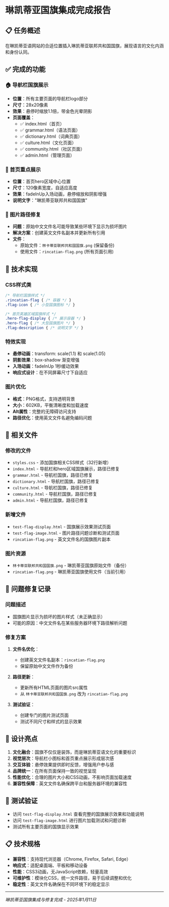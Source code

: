 # 琳凯蒂亚国旗集成完成报告

## 📋 任务概述
在琳凯蒂亚语网站的合适位置插入琳凯蒂亚联邦共和国国旗，展现语言的文化内涵和身份认同。

## ✅ 完成的功能

### 🏠 导航栏国旗展示
- **位置**：所有主要页面的导航栏logo部分
- **尺寸**：28x20像素
- **效果**：悬停时缩放1.1倍，带金色光晕阴影
- **页面覆盖**：
  - ✅ index.html（首页）
  - ✅ grammar.html（语法页面）
  - ✅ dictionary.html（词典页面）
  - ✅ culture.html（文化页面）
  - ✅ community.html（社区页面）
  - ✅ admin.html（管理页面）

### 🌟 首页重点展示
- **位置**：首页hero区域中心位置
- **尺寸**：120像素宽度，自适应高度
- **效果**：fadeInUp入场动画，悬停缩放和阴影增强
- **说明文字**："琳凯蒂亚联邦共和国国旗"

### 🔧 图片路径修复
- **问题**：原始中文文件名可能导致某些环境下显示为损坏图片
- **解决方案**：创建英文文件名副本并更新所有引用
- **文件**：
  - 原始文件：`林卡蒂亚联邦共和国国旗.png` (保留备份)
  - 使用文件：`rincatian-flag.png` (所有页面引用)

## 🎨 技术实现

### CSS样式类
```css
/* 导航栏国旗样式 */
.rincatian-flag { /* 容器 */ }
.flag-icon { /* 小型国旗图标 */ }

/* 首页英雄区域国旗样式 */
.hero-flag-display { /* 展示容器 */ }
.hero-flag { /* 大型国旗图片 */ }
.flag-description { /* 说明文字 */ }
```

### 特效实现
- **悬停动画**：transform: scale(1.1) 和 scale(1.05)
- **阴影效果**：box-shadow 渐变增强
- **入场动画**：fadeInUp 1秒缓动效果
- **响应式设计**：在不同屏幕尺寸下自适应

### 图片优化
- **格式**：PNG格式，支持透明背景
- **大小**：602KB，平衡清晰度和加载速度
- **Alt属性**：完整的无障碍访问支持
- **路径优化**：使用英文文件名避免编码问题

## 📁 相关文件

### 修改的文件
- `styles.css` - 添加国旗相关CSS样式（32行新增）
- `index.html` - 导航栏和hero区域国旗展示，路径已修复
- `grammar.html` - 导航栏国旗，路径已修复
- `dictionary.html` - 导航栏国旗，路径已修复
- `culture.html` - 导航栏国旗，路径已修复
- `community.html` - 导航栏国旗，路径已修复
- `admin.html` - 导航栏国旗，路径已修复

### 新增文件
- `test-flag-display.html` - 国旗展示效果测试页面
- `test-flag-image.html` - 图片路径问题诊断和测试页面
- `rincatian-flag.png` - 英文文件名的国旗图片副本

### 图片资源
- `林卡蒂亚联邦共和国国旗.png` - 琳凯蒂亚国旗原始文件（备份）
- `rincatian-flag.png` - 琳凯蒂亚国旗使用文件（当前引用）

## 🐛 问题修复记录

### 问题描述
- 国旗图片显示为损坏的图片样式（未正确显示）
- 可能的原因：中文文件名在某些服务器环境下路径解析问题

### 修复方案
1. **文件名优化**：
   - 创建英文文件名副本：`rincatian-flag.png`
   - 保留原始中文文件作为备份

2. **路径更新**：
   - 更新所有HTML页面的图片src属性
   - 从 `林卡蒂亚联邦共和国国旗.png` 改为 `rincatian-flag.png`

3. **测试验证**：
   - 创建专门的图片测试页面
   - 测试不同尺寸和样式的显示效果

## 🌟 设计亮点

1. **文化融合**：国旗不仅仅是装饰，而是琳凯蒂亚语文化的重要标识
2. **视觉层次**：导航栏小图标和首页重点展示形成层次感
3. **交互体验**：悬停效果提供即时反馈，增强用户参与感
4. **品牌统一**：在所有页面保持一致的视觉呈现
5. **性能优化**：合理的图片大小和CSS动画，不影响页面加载速度
6. **兼容性保障**：英文文件名确保跨平台和服务器环境的兼容性

## 🧪 测试验证

- 访问 `test-flag-display.html` 查看完整的国旗展示效果和功能说明
- 访问 `test-flag-image.html` 进行图片加载测试和问题诊断
- 测试所有主要页面的国旗显示效果

## 📋 技术规格

- **兼容性**：支持现代浏览器（Chrome, Firefox, Safari, Edge）
- **响应式**：适配桌面端、平板和移动设备
- **性能**：CSS3动画，无JavaScript依赖，轻量高效
- **可维护性**：模块化CSS，统一文件路径，易于后续调整和优化
- **稳定性**：英文文件名确保在不同环境下的稳定显示

---

*琳凯蒂亚国旗集成与修复完成 - 2025年1月11日*